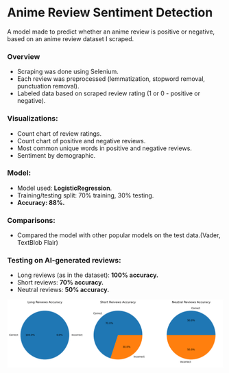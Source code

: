 # Anime Review Sentiment Detection
A model made to predict whether an anime review is positive or negative, based on an anime review dataset I scraped.

### Overview
- Scraping was done using Selenium.
- Each review was preprocessed (lemmatization, stopword removal, punctuation removal).
- Labeled data based on scraped review rating (1 or 0 - positive or negative).

### Visualizations:
- Count chart of review ratings.
- Count chart of positive and negative reviews.
- Most common unique words in positive and negative reviews.
- Sentiment by demographic.

### Model:
- Model used: **LogisticRegression**.
- Training/testing split: 70% training, 30% testing.
- **Accuracy: 88%.**

### Comparisons:
- Compared the model with other popular models on the test data.(Vader, TextBlob Flair)

### Testing on AI-generated reviews:
- Long reviews (as in the dataset): **100% accuracy.**
- Short reviews: **70% accuracy.**
- Neutral reviews: **50% accuracy.**

![Example of Visualization](final_predictions_graph.png)
